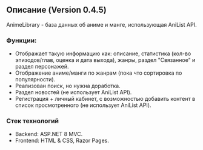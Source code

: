 ## Описание (Version 0.4.5)
AnimeLibrary - база данных об аниме и манге, использующая AniList API.
### Функции:
- Отображает такую информацию как: описание, статистика (кол-во эпизодов/глав, оценка и дата выхода), жанры, раздел "Связанное" и раздел персонажей. 
- Отображение аниме/манги по жанрам (пока что сортировка по популярности).
- Реализован поиск, но нужна доработка.
- Раздел новостей (не использует AniList API).
- Регистрация + личный кабинет, с возможностью добавить контент в список просмотренного (не использует AniList API).

### Стек технологий
- Backend: ASP.NET 8 MVC.
- Frontend: HTML & CSS, Razor Pages.
